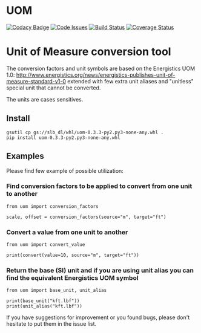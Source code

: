 # UOM

[![Codacy Badge](https://api.codacy.com/project/badge/grade/139005588a93460293258a672797615a)](https://www.codacy.com)
[![Code Issues](https://www.quantifiedcode.com/api/v1/project/ab7fbdf0551643a3b73dcf5fcd881572/badge.svg)](https://www.quantifiedcode.com/app/project/ab7fbdf0551643a3b73dcf5fcd881572)
[![Build Status](https://travis-ci.com/Schlumberger/UOM.svg?token=qgnSxUFcykzzPyjostSM&branch=master)](https://travis-ci.com/Schlumberger/UOM)
[![Coverage Status](https://coveralls.io/repos/Schlumberger/UOM/badge.svg?branch=master&service=github&t=ETSOWO)](https://coveralls.io/github/Schlumberger/UOM?branch=master)

# Unit of Measure conversion tool

The conversion factors and unit symbols are based on the Energistics UOM 1.0:
http://www.energistics.org/news/energistics-publishes-unit-of-measure-standard-v1-0
extended with few extra unit aliases and "unitless" special unit that cannot be converted.

The units are cases sensitives.


## Install
```
gsutil cp gs://slb_dl/whl/uom-0.3.3-py2.py3-none-any.whl .
pip install uom-0.3.3-py2.py3-none-any.whl
```

## Examples

Please find few example of possible utilization:

### Find conversion factors to be applied to convert from one unit to another

```
from uom import conversion_factors

scale, offset = conversion_factors(source="m", target="ft")
```
### Convert a value from one unit to another

```
from uom import convert_value

print(convert(value=10, source="m", target="ft"))
```
### Return the base (SI) unit and if you are using unit alias you can find the equivalent Energistics UOM symbol

```
from uom import base_unit, unit_alias

print(base_unit("kft.lbf"))
print(unit_alias("kft.lbf"))
```

If you have suggestions for improvement or you found bugs, please don't hesitate to put them in the issue list.
